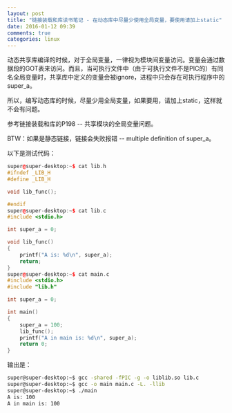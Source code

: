 ```yaml
---
layout: post
title: "链接装载和库读书笔记 - 在动态库中尽量少使用全局变量，要使用请加上static"
date: 2016-01-12 09:39
comments: true
categories: linux
---
```


动态共享库编译的时候，对于全局变量，一律视为模块间变量访问。变量会通过数据段的GOT表来访问。而且，当可执行文件中（由于可执行文件不是PIC的）有同名全局变量时，共享库中定义的变量会被ignore，进程中只会存在可执行程序中的super_a。

<!-- more -->

所以，编写动态库的时候，尽量少用全局变量，如果要用，请加上static，这样就不会有问题。

参考链接装载和库的P198 -- 共享模块的全局变量问题。

BTW：如果是静态链接，链接会失败报错 -- multiple definition of super_a。 

以下是测试代码：

``` cpp
super@super-desktop:~$ cat lib.h
#ifndef _LIB_H
#define _LIB_H

void lib_func();

#endif
super@super-desktop:~$ cat lib.c
#include <stdio.h>

int super_a = 0;

void lib_func()
{
    printf("A is: %d\n", super_a);
    return;
}
super@super-desktop:~$ cat main.c
#include <stdio.h>
#include "lib.h"

int super_a = 0;

int main()
{
    super_a = 100;
    lib_func();
    printf("A in main is: %d\n", super_a);
    return 0;
}
```

输出是：

``` bash
super@super-desktop:~$ gcc -shared -fPIC -g -o liblib.so lib.c
super@super-desktop:~$ gcc -o main main.c -L. -llib
super@super-desktop:~$ ./main 
A is: 100
A in main is: 100
```
